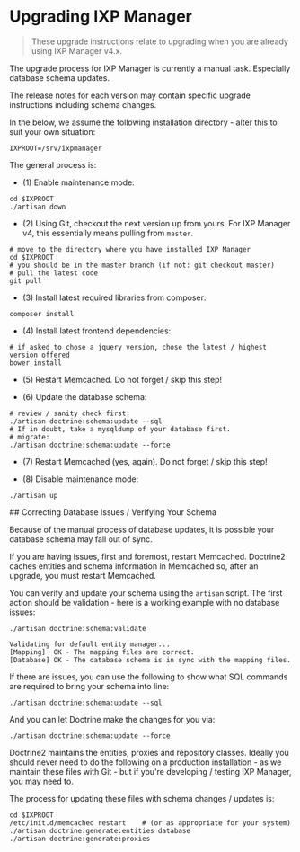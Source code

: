 # Upgrading IXP Manager

> These upgrade instructions relate to upgrading when you are already using IXP Manager v4.x.

The upgrade process for IXP Manager is currently a manual task. Especially database schema updates.

The release notes for each version may contain specific upgrade instructions including schema changes.

In the below, we assume the following installation directory - alter this to suit your own situation:

```
IXPROOT=/srv/ixpmanager
```


The general process is:

* (1) Enable maintenance mode:

```
cd $IXPROOT
./artisan down
```

* (2) Using Git, checkout the next version up from yours. For IXP Manager v4, this essentially means pulling from `master`.

```
# move to the directory where you have installed IXP Manager
cd $IXPROOT
# you should be in the master branch (if not: git checkout master)
# pull the latest code
git pull
```

* (3) Install latest required libraries from composer:

```
composer install
```

* (4) Install latest frontend dependencies:

```
# if asked to chose a jquery version, chose the latest / highest version offered
bower install
```

* (5) Restart Memcached. Do not forget / skip this step!

* (6) Update the database schema:

```
# review / sanity check first:
./artisan doctrine:schema:update --sql
# If in doubt, take a mysqldump of your database first.
# migrate:
./artisan doctrine:schema:update --force
```

* (7) Restart Memcached (yes, again). Do not forget / skip this step!

* (8) Disable maintenance mode:

```
./artisan up
```

## Correcting Database Issues / Verifying Your Schema

Because of the manual process of database updates, it is possible your database schema may fall out of sync.

If you are having issues, first and foremost, restart Memcached. Doctrine2 caches entities and schema information in Memcached so, after an upgrade, you must restart Memcached.

You can verify and update your schema using the `artisan` script. The first action should be validation - here is a working example with no database issues:

```
./artisan doctrine:schema:validate

Validating for default entity manager...
[Mapping]  OK - The mapping files are correct.
[Database] OK - The database schema is in sync with the mapping files.
```

If there are issues, you can use the following to show what SQL commands are required to bring your schema into line:

```
./artisan doctrine:schema:update --sql
```

And you can let Doctrine make the changes for you via:

```
./artisan doctrine:schema:update --force
```

Doctrine2 maintains the entities, proxies and repository classes. Ideally you should never need to do the following on a production installation - as we maintain these files with Git - but if you're developing / testing IXP Manager, you may need to.

The process for updating these files with schema changes / updates is:

```
cd $IXPROOT
/etc/init.d/memcached restart    # (or as appropriate for your system)
./artisan doctrine:generate:entities database
./artisan doctrine:generate:proxies
```
